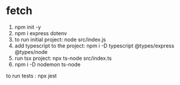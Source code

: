 # fetch
1. npm init -y
2. npm i express dotenv
3. to run initial project: node src/index.js
4. add typescript to the project: npm i -D typescript @types/express @types/node
5. run tsx project: npx ts-node src/index.ts
6. npm i -D nodemon ts-node


to run tests : npx jest